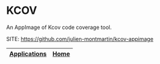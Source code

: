 # KCOV
 
 An AppImage of Kcov code coverage tool.
 
 SITE: https://github.com/julien-montmartin/kcov-appimage

 | [Applications](https://portable-linux-apps.github.io/apps.html) | [Home](https://portable-linux-apps.github.io)
 | --- | --- |
